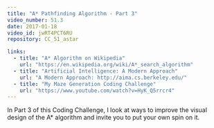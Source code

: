 ```yaml
---
title: "A* Pathfinding Algorithm - Part 3"
video_number: 51.3
date: 2017-01-18
video_id: jwRT4PCT6RU
repository: CC_51_astar

links:
  - title: "A* Algorithm on Wikipedia"  
    url: "https://en.wikipedia.org/wiki/A*_search_algorithm"
  - title: "Artificial Intelligence: A Modern Approach"  
    url: "A Modern Approach: http://aima.cs.berkeley.edu/"
  - title: "My Maze Generation Coding Challenge"  
    url: "https://www.youtube.com/watch?v=HyK_Q5rrcr4"
---
```


In Part 3 of this Coding Challenge, I look at ways to improve the visual design of the A* algorithm and invite you to put your own spin on it.
